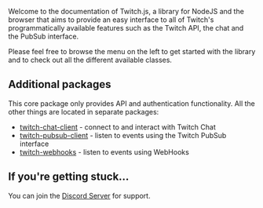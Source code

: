 Welcome to the documentation of Twitch.js, a library for NodeJS and the browser that aims to provide an easy interface
to all of Twitch's programmatically available features such as the Twitch API, the chat and the PubSub interface.

Please feel free to browse the menu on the left to get started with the library and to check out all the different available classes.

## Additional packages

This core package only provides API and authentication functionality. All the other things are located in separate packages:

- [twitch-chat-client](https://d-fischer.github.io/twitch-chat-client) - connect to and interact with Twitch Chat
- [twitch-pubsub-client](https://d-fischer.github.io/twitch-pubsub-client) - listen to events using the Twitch PubSub interface
- [twitch-webhooks](https://d-fischer.github.io/twitch-webhooks) - listen to events using WebHooks

## If you're getting stuck...

You can join the [Discord Server](https://discord.gg/b9ZqMfz) for support.
